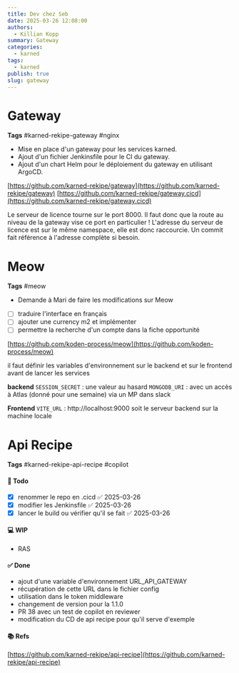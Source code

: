 ```yaml
---
title: Dev chez Seb
date: 2025-03-26 12:08:00
authors:
  - Killian Kopp
summary: Gateway
categories:
  - karned
tags:
  - karned
publish: true
slug: gateway
---
```

# Gateway
**Tags** #karned-rekipe-gateway #nginx 
- Mise en place d'un gateway pour les services karned.  
- Ajout d'un fichier Jenkinsfile pour le CI du gateway.  
- Ajout d'un chart Helm pour le déploiement du gateway en utilisant ArgoCD.

[https://github.com/karned-rekipe/gateway](https://github.com/karned-rekipe/gateway)
[https://github.com/karned-rekipe/gateway.cicd](https://github.com/karned-rekipe/gateway.cicd)

Le serveur de licence tourne sur le port 8000. Il faut donc que la route au niveau de la gateway vise ce port en particulier !
L'adresse du serveur de licence est sur le même namespace, elle est donc raccourcie. Un commit fait référence à l'adresse complète si besoin.

# Meow
**Tags** #meow

- Demande à Mari de faire les modifications sur Meow
- [ ] traduire l'interface en français
- [ ] ajouter une currency m2 et implémenter
- [ ] permettre la recherche d'un compte dans la fiche opportunité

[https://github.com/koden-process/meow](https://github.com/koden-process/meow)

il faut définir les variables d'environnement sur le backend et sur le frontend avant de lancer les services

**backend**
`SESSION_SECRET` : une valeur au hasard
`MONGODB_URI` : avec un accès à Atlas (donné pour une semaine) via un MP dans slack

**Frontend**
`VITE_URL` : http://localhost:9000 soit le serveur backend sur la machine locale

# Api Recipe
**Tags** #karned-rekipe-api-recipe #copilot 
#### 📓 Todo
- [x] renommer le repo en .cicd ✅ 2025-03-26
- [x] modifier les Jenkinsfile ✅ 2025-03-26
- [x] lancer le build ou vérifier qu'il se fait ✅ 2025-03-26

#### 💻 WIP
- RAS

#### ✅ Done
- ajout d'une variable d'environnement URL_API_GATEWAY
- récupération de cette URL dans le fichier config
- utilisation dans le token middleware
- changement de version pour la 1.1.0
- PR 38 avec un test de copilot en reviewer
- modification du CD de api recipe pour qu'il serve d'exemple

#### 📚 Refs
[https://github.com/karned-rekipe/api-recipe](https://github.com/karned-rekipe/api-recipe)

